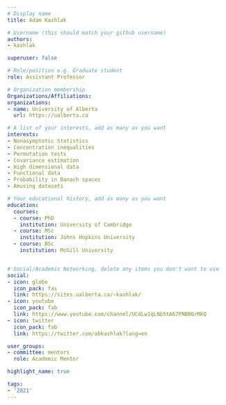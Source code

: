 ```yaml
---
# Display name
title: Adam Kashlak

# Username (this should match your github username)
authors:
- kashlak

superuser: false

# Role/position e.g. Graduate student
role: Assistant Professor

# Organization membership
Organizations/Affiliations:
organizations:
- name: University of Alberta
  url: https://ualberta.ca

# A list of your interests, add as many as you want
interests:
- Nonasymptotic Statistics
- Concentration inequalities
- Permutation tests
- Covariance estimation
- High dimensional data
- Functional data
- Probability in Banach spaces
- Amusing datasets

# Your educational history, add as many as you want
education:
  courses:
  - course: PhD
    institution: University of Cambridge
  - course: MSc
    institution: Johns Hopkins University
  - course: BSc
    institution: McGill University


# Social/Academic Networking, delete any items you don't want to use
social:
- icon: globe
  icon_pack: fas
  link: https://sites.ualberta.ca/~kashlak/
- icon: youtube
  icon_pack: fab
  link: https://www.youtube.com/channel/UCdLw1qLNb5tA67PNBB6rMkQ
- icon: twitter
  icon_pack: fab
  link: https://twitter.com/abkashlak?lang=en

user_groups:
- committee: mentors
  role: Academic Mentor

highlight_name: true

tags:
- '2021'
---
```

